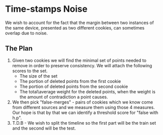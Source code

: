 # Time-stamps Noise
We wish to account for the fact that the margin between two instances of the same device, presented as two different cookies, can sometimes overlap due to noise.
## The Plan
1. Given two cookies we will find the minimal set of points needed to remove in order to preserve consistency. We will attach the following scores to the set.
	- The size of the set
	- The portion of deleted points from the first cookie
	- The portion of deleted points from the second cookie
	- The total\average weight for the deleted points, when the weight is the amount of contradiction a point causes.
2. We then pick "false-merges" - pairs of cookies which we know come from different sources and we measure them using those 4 measures. Our hope is that by that we can identify a threshold score for "false with h.p".
3. T.D.B - We wish to split the timeline so the first part will be the train set and the second will be the test. 
